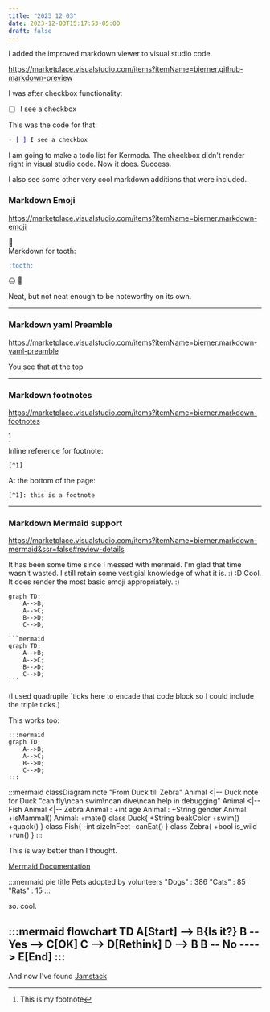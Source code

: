```yaml
---
title: "2023 12 03"
date: 2023-12-03T15:17:53-05:00
draft: false
---
```


I added the improved markdown viewer to visual studio code. 

https://marketplace.visualstudio.com/items?itemName=bierner.github-markdown-preview

I was after checkbox functionality: 

- [ ] I see a checkbox  

This was the code for that: 
```markdown 
- [ ] I see a checkbox
```

I am going to make a todo list for Kermoda. The checkbox didn't render right in visual studio code. Now it does. Success. 

I also see some other very cool markdown additions that were included. 

### Markdown Emoji
https://marketplace.visualstudio.com/items?itemName=bierner.markdown-emoji

:tooth:  
Markdown for tooth:
```markdown emoji 
:tooth: 
```

:neutral_face:
:peach:

Neat, but not neat enough to be noteworthy on its own. 

---

### Markdown yaml Preamble
https://marketplace.visualstudio.com/items?itemName=bierner.markdown-yaml-preamble

You see that at the top

---

### Markdown footnotes 
https://marketplace.visualstudio.com/items?itemName=bierner.markdown-footnotes

[^1]  

Inline reference for footnote:  
```
[^1]
```

At the bottom of the page: 
```
[^1]: this is a footnote 
```

[^1]: This is my footnote
---
### Markdown Mermaid support
https://marketplace.visualstudio.com/items?itemName=bierner.markdown-mermaid&ssr=false#review-details

It has been some time since I messed with mermaid. I'm glad that time wasn't wasted. I still retain some vestigial knowledge of what it is. :)
:D
Cool. It does render the most basic emoji appropriately. :)  

```mermaid
graph TD;
    A-->B;
    A-->C;
    B-->D;
    C-->D;
```

````
```mermaid
graph TD;
    A-->B;
    A-->C;
    B-->D;
    C-->D;
```
````
(I used quadrupile `ticks here to encade that code block so I could include the triple ticks.)  

This works too:  
```
:::mermaid
graph TD;
    A-->B;
    A-->C;
    B-->D;
    C-->D;
:::
```

:::mermaid
classDiagram
    note "From Duck till Zebra"
    Animal <|-- Duck
    note for Duck "can fly\ncan swim\ncan dive\ncan help in debugging"
    Animal <|-- Fish
    Animal <|-- Zebra
    Animal : +int age
    Animal : +String gender
    Animal: +isMammal()
    Animal: +mate()
    class Duck{
        +String beakColor
        +swim()
        +quack()
    }
    class Fish{
        -int sizeInFeet
        -canEat()
    }
    class Zebra{
        +bool is_wild
        +run()
    }
:::


This is way better than I thought. 

[Mermaid Documentation](https://mermaid.js.org/)

:::mermaid
pie title Pets adopted by volunteers
    "Dogs" : 386
    "Cats" : 85
    "Rats" : 15
:::

so. cool. 

:::mermaid
flowchart TD
    A[Start] --> B{Is it?}
    B -- Yes --> C[OK]
    C --> D[Rethink]
    D --> B
    B -- No ----> E[End]
:::
---  
And now I've found [Jamstack](https://jamstack.org/)
